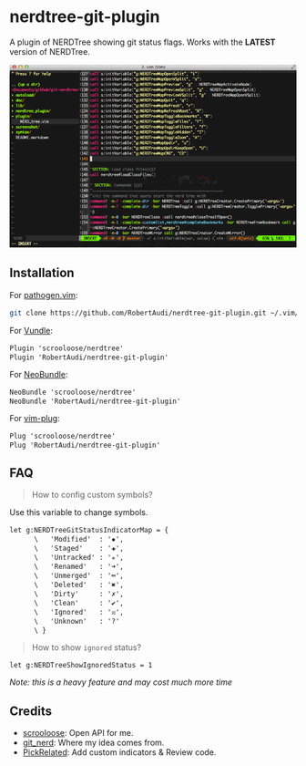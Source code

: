 nerdtree-git-plugin
===================

A plugin of NERDTree showing git status flags. Works with the **LATEST** version of NERDTree.

![Preview](preview.gif)

Installation
------------

For [pathogen.vim](https://github.com/tpope/vim-pathogen):

```sh
git clone https://github.com/RobertAudi/nerdtree-git-plugin.git ~/.vim/bundle/nerdtree-git-plugin
```

For [Vundle](https://github.com/VundleVim/Vundle.vim):

```vim
Plugin 'scrooloose/nerdtree'
Plugin 'RobertAudi/nerdtree-git-plugin'
```

For [NeoBundle](https://github.com/Shougo/neobundle.vim):

```vim
NeoBundle 'scrooloose/nerdtree'
NeoBundle 'RobertAudi/nerdtree-git-plugin'
```

For [vim-plug](https://github.com/junegunn/vim-plug):

```vim
Plug 'scrooloose/nerdtree'
Plug 'RobertAudi/nerdtree-git-plugin'
```

FAQ
---

> How to config custom symbols?

Use this variable to change symbols.

```vim
let g:NERDTreeGitStatusIndicatorMap = {
      \   'Modified'  : '✹',
      \   'Staged'    : '✚',
      \   'Untracked' : '✭',
      \   'Renamed'   : '➜',
      \   'Unmerged'  : '═',
      \   'Deleted'   : '✖',
      \   'Dirty'     : '✗',
      \   'Clean'     : '✔︎',
      \   'Ignored'   : '☒',
      \   'Unknown'   : '?'
      \ }
```

> How to show `ignored` status?

```vim
let g:NERDTreeShowIgnoredStatus = 1
```

_Note: this is a heavy feature and may cost much more time_

Credits
-------

- [scrooloose](https://github.com/scrooloose): Open API for me.
- [git_nerd](https://github.com/swerner/git_nerd): Where my idea comes from.
- [PickRelated](https://github.com/PickRelated): Add custom indicators & Review code.
